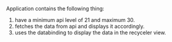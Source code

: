 Application contains the following thing:
1. have a minimum api level of 21 and maximum 30.
2. fetches the data from api and displays it accordingly.
3. uses the databinding to display the data in the recyceler view.